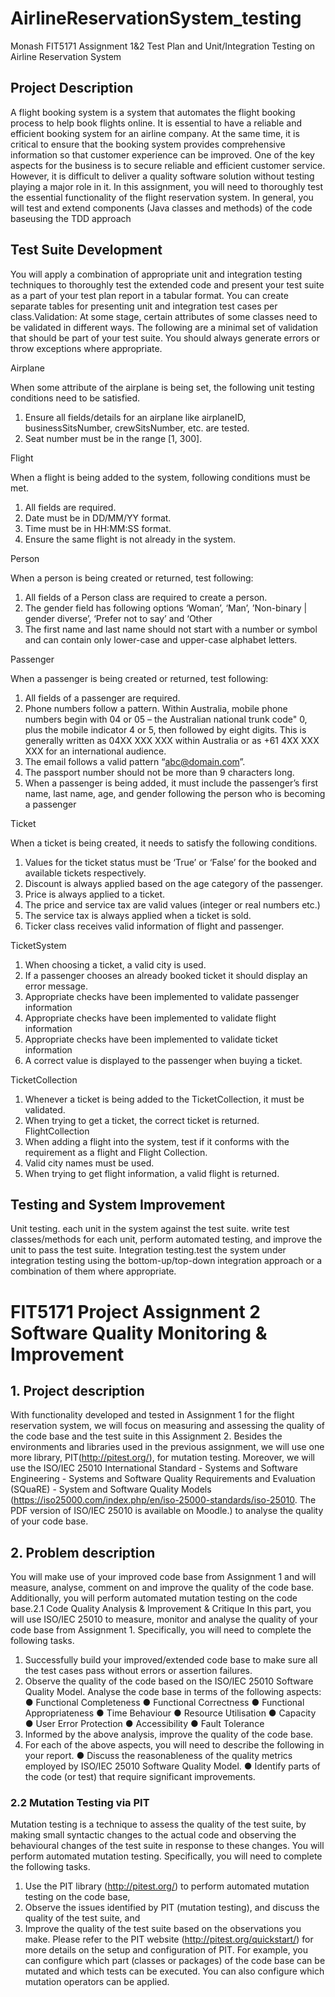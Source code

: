 # AirlineReservationSystem_testing
Monash FIT5171 Assignment 1&2 Test Plan and Unit/Integration Testing on Airline Reservation System
## Project Description
A flight booking system is a system that automates the flight booking process to help book flights online. 
It is essential to have a reliable and efficient booking system for an airline company. At the same time, it is critical to ensure that the booking system provides comprehensive information so that customer experience can be improved. One of the key aspects for the business is to secure reliable and efficient customer service. However, it is difficult to deliver a quality software solution without testing playing a major role in it.
In this assignment, you will need to thoroughly test the essential functionality of the flight reservation system. In general, you will test and extend components (Java classes and methods) of the code baseusing the TDD approach
## Test Suite Development
You will apply a combination of appropriate unit and integration testing techniques to thoroughly test the extended code and present your test suite as a part of your test plan report in a tabular format. You can create separate tables for presenting unit and integration test cases per class.Validation: At some stage, certain attributes of some classes need to be validated in different ways. The following are a minimal set of validation that should be part of your test suite. You should always generate errors or throw exceptions where appropriate.

Airplane 

When some attribute of the airplane is being set, the following unit testing conditions need to be satisfied.
1. Ensure all fields/details for an airplane like airplaneID, businessSitsNumber, crewSitsNumber, etc. are tested.
2. Seat number must be in the range [1, 300].
   
Flight

When a flight is being added to the system, following conditions must be met.
1. All fields are required.
2. Date must be in DD/MM/YY format.
3. Time must be in HH:MM:SS format.
4. Ensure the same flight is not already in the system.
   
Person
      
When a person is being created or returned, test following:
1. All fields of a Person class are required to create a person.
2. The gender field has following options ‘Woman’, ‘Man’, ’Non-binary | gender diverse’, ‘Prefer not to say’ and ‘Other
3. The first name and last name should not start with a number or symbol and can contain only lower-case and upper-case alphabet letters.
   
Passenger

When a passenger is being created or returned, test following:
1. All fields of a passenger are required. 
2. Phone numbers follow a pattern. Within Australia, mobile phone numbers begin with 04 or 05 – the 
Australian national trunk code" 0, plus the mobile indicator 4 or 5, then followed by eight digits. This is generally written as 04XX XXX XXX within Australia or as +61 4XX XXX XXX for an international audience.
3. The email follows a valid pattern “abc@domain.com”.
4. The passport number should not be more than 9 characters long.
5. When a passenger is being added, it must include the passenger’s first name, last name, age, and gender following the person who is becoming a passenger
   
Ticket

When a ticket is being created, it needs to satisfy the following conditions.
1. Values for the ticket status must be ‘True’ or ‘False’ for the booked and available tickets respectively.
2. Discount is always applied based on the age category of the passenger.
3. Price is always applied to a ticket.
4. The price and service tax are valid values (integer or real numbers etc.)
5. The service tax is always applied when a ticket is sold.
6. Ticker class receives valid information of flight and passenger.

TicketSystem 

1. When choosing a ticket, a valid city is used.
2. If a passenger chooses an already booked ticket it should display an error message.
3. Appropriate checks have been implemented to validate passenger information
4. Appropriate checks have been implemented to validate flight information
5. Appropriate checks have been implemented to validate ticket information
6. A correct value is displayed to the passenger when buying a ticket.

TicketCollection

1. Whenever a ticket is being added to the TicketCollection, it must be validated.
2. When trying to get a ticket, the correct ticket is returned.
FlightCollection
1. When adding a flight into the system, test if it conforms with the requirement as a flight and Flight Collection.
2. Valid city names must be used.
3. When trying to get flight information, a valid flight is returned.

## Testing and System Improvement
Unit testing. each unit in the system against the test suite. write test classes/methods for each unit, perform automated testing, and improve the unit to pass the test suite.
Integration testing.test the system under integration testing using the bottom-up/top-down integration approach or a combination of them where appropriate.

# FIT5171 Project Assignment 2 Software Quality Monitoring & Improvement

## 1. Project description

With functionality developed and tested in Assignment 1 for the flight reservation system, we will focus on measuring and assessing the quality of the code base and the test suite in this Assignment 2.
Besides the environments and libraries used in the previous assignment, we will use one more library, PIT(http://pitest.org/), for mutation testing. Moreover, we will use the ISO/IEC 25010 International Standard - Systems and Software Engineering - Systems and Software Quality Requirements and Evaluation (SQuaRE) - System and Software Quality Models (https://iso25000.com/index.php/en/iso-25000-standards/iso-25010. The PDF version of 
ISO/IEC 25010 is available on Moodle.) to analyse the quality of your code base.

## 2. Problem description

You will make use of your improved code base from Assignment 1 and will measure, analyse, comment on and improve the quality of the code base. Additionally, you will perform automated mutation testing on the code base.2.1 Code Quality Analysis & Improvement & Critique 
In this part, you will use ISO/IEC 25010 to measure, monitor and analyse the quality of your code base from Assignment 1. Specifically, you will need to complete the following tasks.
1. Successfully build your improved/extended code base to make sure all the test cases pass without errors or assertion failures.
2. Observe the quality of the code based on the ISO/IEC 25010 Software Quality Model. 
Analyse the code base in terms of the following aspects:
● Functional Completeness
● Functional Correctness
● Functional Appropriateness
● Time Behaviour
● Resource Utilisation
● Capacity
● User Error Protection
● Accessibility
● Fault Tolerance
3. Informed by the above analysis, improve the quality of the code base.
4. For each of the above aspects, you will need to describe the following in your report.
● Discuss the reasonableness of the quality metrics employed by ISO/IEC 25010 Software Quality Model.
● Identify parts of the code (or test) that require significant improvements.

### 2.2 Mutation Testing via PIT

Mutation testing is a technique to assess the quality of the test suite, by making small syntactic changes to the actual code and observing the behavioural changes of the test suite in response to these changes.
You will perform automated mutation testing. Specifically, you will need to complete the following tasks.
1. Use the PIT library (http://pitest.org/) to perform automated mutation testing on the code base,
2. Observe the issues identified by PIT (mutation testing), and discuss the quality of the test suite, and
3. Improve the quality of the test suite based on the observations you make.
Please refer to the PIT website (http://pitest.org/quickstart/) for more details on the setup and configuration of PIT. For example, you can configure which part (classes or packages) of the code base can be mutated and which tests can be executed. You can also configure which mutation operators can be applied.
